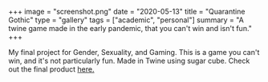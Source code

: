 +++
image = "screenshot.png"
date = "2020-05-13"
title = "Quarantine Gothic"
type = "gallery"
tags = ["academic", "personal"]
summary = "A twine game made in the early pandemic, that you can't win and isn't fun."
+++

My final project for Gender, Sexuality, and Gaming. This is a game you can't win, and it's not particularly fun. Made in Twine using sugar cube. Check out the final product [here.](/game_file.html) 